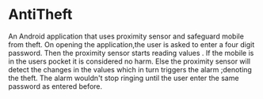 # AntiTheft
An Android application that uses proximity sensor and safeguard mobile from theft.
On opening the application,the user is asked to enter a four digit password.
Then the proximity sensor starts reading values .
If the mobile is in the users pocket it is considered no harm.
Else the proximity sensor will detect the changes in the values which in turn triggers the alarm ;denoting the theft.
The alarm wouldn't stop ringing until the user enter the same password as entered before.
